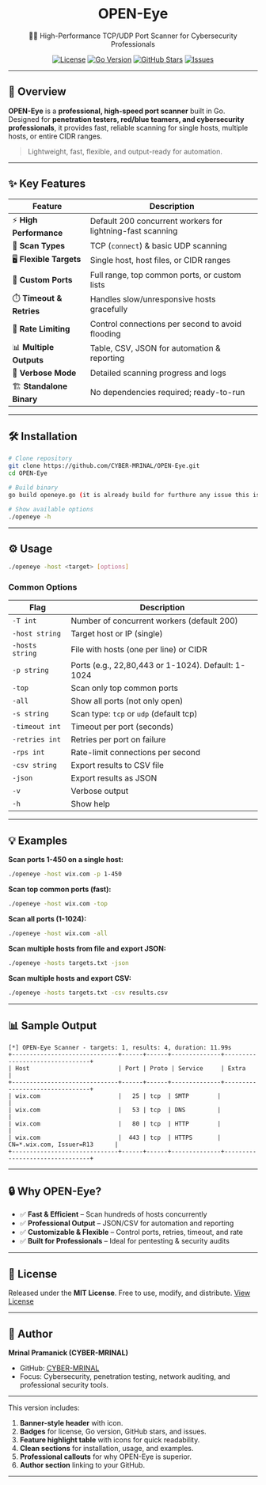 <h1 align="center">OPEN-Eye</h1>
<p align="center">
  🕵️‍♂️ High-Performance TCP/UDP Port Scanner for Cybersecurity Professionals
</p>

<p align="center">
  <a href="LICENSE"><img src="https://img.shields.io/badge/license-MIT-blue.svg" alt="License"></a>
  <a href="https://golang.org/"><img src="https://img.shields.io/badge/Go-1.25.1-blue.svg" alt="Go Version"></a>
  <a href="https://github.com/CYBER-MRINAL/OPEN-Eye/stargazers"><img src="https://img.shields.io/github/stars/CYBER-MRINAL/OPEN-Eye?style=social" alt="GitHub Stars"></a>
  <a href="https://github.com/CYBER-MRINAL/OPEN-Eye/issues"><img src="https://img.shields.io/github/issues/CYBER-MRINAL/OPEN-Eye" alt="Issues"></a>
</p>

---

## 🚀 Overview

**OPEN-Eye** is a **professional, high-speed port scanner** built in Go. Designed for **penetration testers, red/blue teamers, and cybersecurity professionals**, it provides fast, reliable scanning for single hosts, multiple hosts, or entire CIDR ranges.

> Lightweight, fast, flexible, and output-ready for automation.

---

## ✨ Key Features

| Feature | Description |
|---------|-------------|
| ⚡ **High Performance** | Default 200 concurrent workers for lightning-fast scanning |
| 🔹 **Scan Types** | TCP (`connect`) & basic UDP scanning |
| 🖥️ **Flexible Targets** | Single host, host files, or CIDR ranges |
| 🔢 **Custom Ports** | Full range, top common ports, or custom lists |
| ⏱️ **Timeout & Retries** | Handles slow/unresponsive hosts gracefully |
| 🛑 **Rate Limiting** | Control connections per second to avoid flooding |
| 📊 **Multiple Outputs** | Table, CSV, JSON for automation & reporting |
| 📝 **Verbose Mode** | Detailed scanning progress and logs |
| 🏗️ **Standalone Binary** | No dependencies required; ready-to-run |

---

## 🛠️ Installation

```bash
# Clone repository
git clone https://github.com/CYBER-MRINAL/OPEN-Eye.git
cd OPEN-Eye

# Build binary
go build openeye.go (it is already build for furthure any issue this is a help line)

# Show available options
./openeye -h
````

---

## ⚙️ Usage

```bash
./openeye -host <target> [options]
```

### Common Options

| Flag            | Description                                        |
| --------------- | -------------------------------------------------- |
| `-T int`        | Number of concurrent workers (default 200)         |
| `-host string`  | Target host or IP (single)                         |
| `-hosts string` | File with hosts (one per line) or CIDR             |
| `-p string`     | Ports (e.g., 22,80,443 or 1-1024). Default: 1-1024 |
| `-top`          | Scan only top common ports                         |
| `-all`          | Show all ports (not only open)                     |
| `-s string`     | Scan type: `tcp` or `udp` (default tcp)            |
| `-timeout int`  | Timeout per port (seconds)                         |
| `-retries int`  | Retries per port on failure                        |
| `-rps int`      | Rate-limit connections per second                  |
| `-csv string`   | Export results to CSV file                         |
| `-json`         | Export results as JSON                             |
| `-v`            | Verbose output                                     |
| `-h`            | Show help                                          |

---

## 💡 Examples

**Scan ports 1-450 on a single host:**

```bash
./openeye -host wix.com -p 1-450
```

**Scan top common ports (fast):**

```bash
./openeye -host wix.com -top
```

**Scan all ports (1-1024):**

```bash
./openeye -host wix.com -all
```

**Scan multiple hosts from file and export JSON:**

```bash
./openeye -hosts targets.txt -json
```

**Scan multiple hosts and export CSV:**

```bash
./openeye -hosts targets.txt -csv results.csv
```

---

## 📊 Sample Output

```
[*] OPEN-Eye Scanner - targets: 1, results: 4, duration: 11.99s
+------------------------------+------+------+--------------+--------------------------------+
| Host                         | Port | Proto | Service     | Extra                        |
+------------------------------+------+------+--------------+--------------------------------+
| wix.com                      |   25 | tcp  | SMTP        |                                |
| wix.com                      |   53 | tcp  | DNS         |                                |
| wix.com                      |   80 | tcp  | HTTP        |                                |
| wix.com                      |  443 | tcp  | HTTPS       | CN=*.wix.com, Issuer=R13      |
+------------------------------+------+------+--------------+--------------------------------+
```

---

## 🔒 Why OPEN-Eye?

* ✅ **Fast & Efficient** – Scan hundreds of hosts concurrently
* ✅ **Professional Output** – JSON/CSV for automation and reporting
* ✅ **Customizable & Flexible** – Control ports, retries, timeout, and rate
* ✅ **Built for Professionals** – Ideal for pentesting & security audits

---

## 📂 License

Released under the **MIT License**. Free to use, modify, and distribute.
[View License](LICENSE)

---

## 👤 Author

**Mrinal Pramanick (CYBER-MRINAL)**

* GitHub: [CYBER-MRINAL](https://github.com/CYBER-MRINAL)
* Focus: Cybersecurity, penetration testing, network auditing, and professional security tools.

---

This version includes:

1. **Banner-style header** with icon.
2. **Badges** for license, Go version, GitHub stars, and issues.
3. **Feature highlight table** with icons for quick readability.
4. **Clean sections** for installation, usage, and examples.
5. **Professional callouts** for why OPEN-Eye is superior.
6. **Author section** linking to your GitHub.

---
